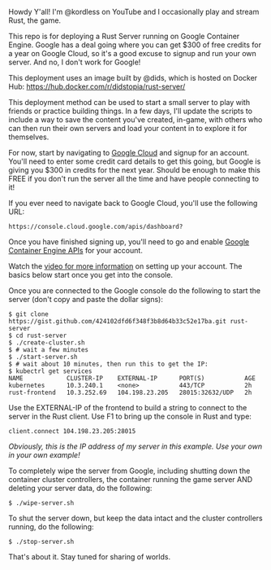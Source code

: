 Howdy Y'all! I'm @kordless on YouTube and I occasionally play and stream Rust, the game.

This repo is for deploying a Rust Server running on Google Container Engine. Google has a deal going where you can get $300 of free credits for a year on Google Cloud, so it's a good excuse to signup and run your own server. And no, I don't work for Google!

This deployment uses an image built by @dids, which is hosted on Docker Hub: https://hub.docker.com/r/didstopia/rust-server/

This deployment method can be used to start a small server to play with friends or practice building things. In a few days, I'll update the scripts to include a way to save the content you've created, in-game, with others who can then run their own servers and load your content in to explore it for themselves.

For now, start by navigating to [Google Cloud](https://cloud.google.com) and signup for an account. You'll need to enter some credit card details to get this going, but Google is giving you $300 in credits for the next year. Should be enough to make this FREE if you don't run the server all the time and have people connecting to it!

If you ever need to navigate back to Google Cloud, you'll use the following URL:
```
https://console.cloud.google.com/apis/dashboard?
```

Once you have finished signing up, you'll need to go and enable [Google Container Engine APIs](https://console.cloud.google.com/apis/dashboard) for your account. 

Watch the [video for more information](https://www.youtube.com/watch?v=zfDZJDXfhFQ&feature=youtu.be) on setting up your account. The basics below start once you get into the console.

Once you are connected to the Google console do the following to start the server (don't copy and paste the dollar signs):

```
$ git clone https://gist.github.com/424102dfd6f348f3b8d64b33c52e17ba.git rust-server
$ cd rust-server
$ ./create-cluster.sh
$ # wait a few minutes
$ ./start-server.sh
$ # wait about 10 minutes, then run this to get the IP:
$ kubectrl get services
NAME            CLUSTER-IP    EXTERNAL-IP      PORT(S)           AGE
kubernetes      10.3.240.1    <none>           443/TCP           2h
rust-frontend   10.3.252.69   104.198.23.205   28015:32632/UDP   2h
```

Use the EXTERNAL-IP of the frontend to build a string to connect to the server in the Rust client. Use F1 to bring up the console in Rust and type:

```
client.connect 104.198.23.205:28015
```

*Obviously, this is the IP address of my server in this example. Use your own in your own example!*

To completely wipe the server from Google, including shutting down the container cluster controllers, the container running the game server AND deleting your server data, do the following: 

```
$ ./wipe-server.sh
```

To shut the server down, but keep the data intact and the cluster controllers running, do the following:

```
$ ./stop-server.sh
```

That's about it. Stay tuned for sharing of worlds.